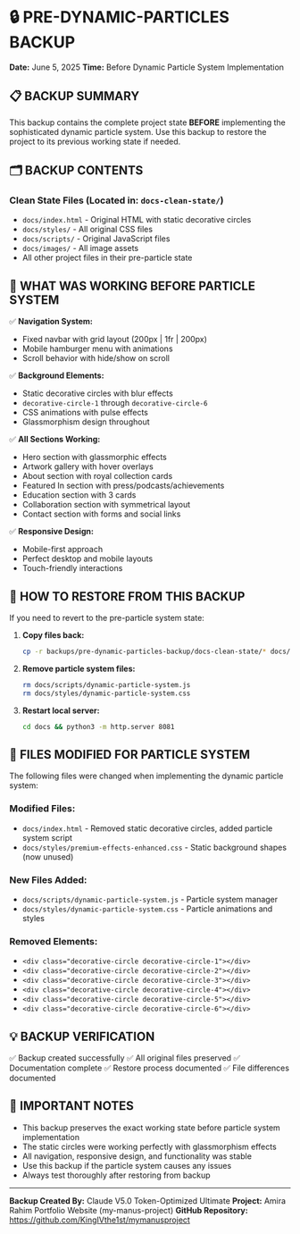 # 🔒 PRE-DYNAMIC-PARTICLES BACKUP
**Date:** June 5, 2025
**Time:** Before Dynamic Particle System Implementation

## 📋 BACKUP SUMMARY

This backup contains the complete project state **BEFORE** implementing the sophisticated dynamic particle system. Use this backup to restore the project to its previous working state if needed.

## 🗂️ BACKUP CONTENTS

### **Clean State Files** (Located in: `docs-clean-state/`)
- `docs/index.html` - Original HTML with static decorative circles
- `docs/styles/` - All original CSS files
- `docs/scripts/` - Original JavaScript files
- `docs/images/` - All image assets
- All other project files in their pre-particle state

## 📝 WHAT WAS WORKING BEFORE PARTICLE SYSTEM

✅ **Navigation System:**
- Fixed navbar with grid layout (200px | 1fr | 200px)
- Mobile hamburger menu with animations
- Scroll behavior with hide/show on scroll

✅ **Background Elements:**
- Static decorative circles with blur effects
- `decorative-circle-1` through `decorative-circle-6`
- CSS animations with pulse effects
- Glassmorphism design throughout

✅ **All Sections Working:**
- Hero section with glassmorphic effects
- Artwork gallery with hover overlays
- About section with royal collection cards
- Featured In section with press/podcasts/achievements
- Education section with 3 cards
- Collaboration section with symmetrical layout
- Contact section with forms and social links

✅ **Responsive Design:**
- Mobile-first approach
- Perfect desktop and mobile layouts
- Touch-friendly interactions

## 🔄 HOW TO RESTORE FROM THIS BACKUP

If you need to revert to the pre-particle system state:

1. **Copy files back:**
   ```bash
   cp -r backups/pre-dynamic-particles-backup/docs-clean-state/* docs/
   ```

2. **Remove particle system files:**
   ```bash
   rm docs/scripts/dynamic-particle-system.js
   rm docs/styles/dynamic-particle-system.css
   ```

3. **Restart local server:**
   ```bash
   cd docs && python3 -m http.server 8081
   ```

## 🎯 FILES MODIFIED FOR PARTICLE SYSTEM

The following files were changed when implementing the dynamic particle system:

### **Modified Files:**
- `docs/index.html` - Removed static decorative circles, added particle system script
- `docs/styles/premium-effects-enhanced.css` - Static background shapes (now unused)

### **New Files Added:**
- `docs/scripts/dynamic-particle-system.js` - Particle system manager
- `docs/styles/dynamic-particle-system.css` - Particle animations and styles

### **Removed Elements:**
- `<div class="decorative-circle decorative-circle-1"></div>`
- `<div class="decorative-circle decorative-circle-2"></div>`
- `<div class="decorative-circle decorative-circle-3"></div>`
- `<div class="decorative-circle decorative-circle-4"></div>`
- `<div class="decorative-circle decorative-circle-5"></div>`
- `<div class="decorative-circle decorative-circle-6"></div>`

## 💡 BACKUP VERIFICATION

✅ Backup created successfully
✅ All original files preserved
✅ Documentation complete
✅ Restore process documented
✅ File differences documented

## 🚨 IMPORTANT NOTES

- This backup preserves the exact working state before particle system implementation
- The static circles were working perfectly with glassmorphism effects
- All navigation, responsive design, and functionality was stable
- Use this backup if the particle system causes any issues
- Always test thoroughly after restoring from backup

---
**Backup Created By:** Claude V5.0 Token-Optimized Ultimate
**Project:** Amira Rahim Portfolio Website (my-manus-project)
**GitHub Repository:** https://github.com/KingIVthe1st/mymanusproject
